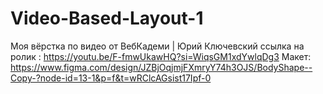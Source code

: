 # Video-Based-Layout-1
Моя вёрстка по видео от ВебКадеми | Юрий Ключевский ссылка на ролик : https://youtu.be/F-fmwUkawHQ?si=WiqsGM1xdYwlqDg3
Макет: https://www.figma.com/design/JZBjOqjmjFXmryY74h3OJS/BodyShape--Copy-?node-id=13-1&p=f&t=wRClcAGsist17Ipf-0
